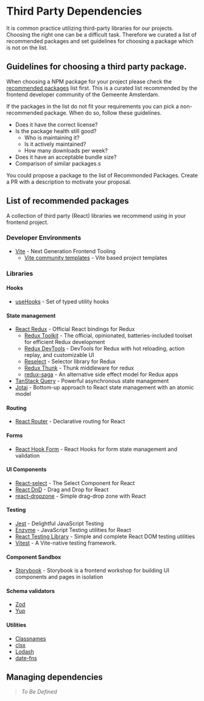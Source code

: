 # Third Party Dependencies

It is common practice utilizing third-party libraries for our projects. Choosing the right one can be a difficult task. Therefore we curated a list of recommended packages and set guidelines for choosing a package which is not on the list.

## Guidelines for choosing a third party package.

When choosing a NPM package for your project please check the [recommended packages](#list-of-recommended-packages) list first. This is a curated list recommended by the frontend developer community of the Gemeente Amsterdam.

If the packages in the list do not fit your requirements you can pick a non-recommended package. When do so, follow these guidelines.

- Does it have the correct license?
- Is the package health still good?
  - Who is maintaining it?
  - Is it actively maintained?
  - How many downloads per week?
- Does it have an acceptable bundle size?
- Comparison of similar packages.s

You could propose a package to the list of Recommonded Packages. Create a PR with a description to motivate your proposal.

## List of recommended packages

A collection of third party (React) libraries we recommend using in your frontend project.

### Developer Environments

- [Vite](https://github.com/vitejs/vite) - Next Generation Frontend Tooling
  - [Vite community templates](https://github.com/vitejs/awesome-vite#templates) - Vite based project templates

### Libraries

#### Hooks

- [useHooks](https://usehooks-ts.com/) - Set of typed utility hooks

#### State management

- [React Redux](https://github.com/reduxjs/react-redux) - Official React bindings for Redux
  - [Redux Toolkit](https://github.com/reduxjs/redux-toolkit) - The official, opinionated, batteries-included toolset for efficient Redux development
  - [Redux DevTools](https://github.com/reduxjs/redux-devtools) - DevTools for Redux with hot reloading, action replay, and customizable UI
  - [Reselect](https://github.com/reduxjs/reselect) - Selector library for Redux
  - [Redux Thunk](https://github.com/reduxjs/redux-thunk) - Thunk middleware for redux
  - [redux-saga](https://github.com/redux-saga/redux-saga) - An alternative side effect model for Redux apps
- [TanStack Query](https://github.com/TanStack/query) - Powerful asynchronous state management
- [Jotai](https://github.com/pmndrs/jotai) - Bottom-up approach to React state management with an atomic model

#### Routing

- [React Router](https://github.com/remix-run/react-router) - Declarative routing for React

#### Forms

- [React Hook Form](https://github.com/react-hook-form/react-hook-form) - React Hooks for form state management and validation

#### UI Components

- [React-select](https://github.com/JedWatson/react-select) - The Select Component for React
- [React DnD](https://github.com/react-dnd/react-dnd) - Drag and Drop for React
- [react-dropzone](https://github.com/react-dropzone/react-dropzone) - Simple drag-drop zone with React

#### Testing

- [Jest](https://github.com/facebook/jest) - Delightful JavaScript Testing
- [Enzyme](https://github.com/enzymejs/enzyme) - JavaScript Testing utilities for React
- [React Testing Library](https://github.com/testing-library/react-testing-library) - Simple and complete React DOM testing utilities
- [Vitest](https://vitest.dev/) - A Vite-native testing framework.

#### Component Sandbox

- [Storybook](https://github.com/storybookjs/storybook) - Storybook is a frontend workshop for building UI components and pages in isolation

#### Schema validators

- [Zod](https://github.com/colinhacks/zod)
- [Yup](https://github.com/jquense/yup)

#### Utilities

- [Classnames](https://github.com/JedWatson/classnames)
- [clsx](https://github.com/lukeed/clsx)
- [Lodash](https://lodash.com/)
- [date-fns](https://date-fns.org/)

## Managing dependencies

> _To Be Defined_

